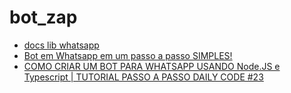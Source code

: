 # bot_zap

- [docs lib whatsapp](https://docs.wwebjs.dev/)
- [Bot em Whatsapp em um passo a passo SIMPLES!](https://www.youtube.com/watch?v=chjkFqyqIS4)
- [COMO CRIAR UM BOT PARA WHATSAPP USANDO Node.JS e Typescript | TUTORIAL PASSO A PASSO DAILY CODE #23](https://www.youtube.com/watch?v=H1nxKWg9i1c)
